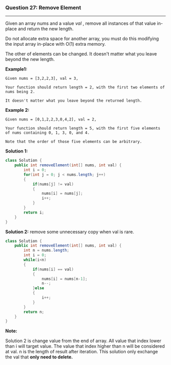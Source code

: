 ### Question 27: Remove Element
---
Given an array nums and a value *val* , remove all instances of that value in-place and return the new length.

Do not allocate extra space for another array, you must do this modifying the input array in-place with O(1) extra memory.

The other of elements can be changed. It doesn't matter what you leave beyond the new length.

**Example1:**

```
Given nums = [3,2,2,3], val = 3,

Your function should return length = 2, with the first two elements of nums being 2.

It doesn't matter what you leave beyond the returned length.
```

**Example 2:**

```
Given nums = [0,1,2,2,3,0,4,2], val = 2,

Your function should return length = 5, with the first five elements of nums containing 0, 1, 3, 0, and 4.

Note that the order of those five elements can be arbitrary.
```



**Solution 1:**

```java
class Solution {
    public int removeElement(int[] nums, int val) {
        int i = 0;
        for(int j = 0; j < nums.length; j++)
        {
            if(nums[j] != val)
            {
                nums[i] = nums[j];
                i++;
            }
        }
        return i;
    }
}
```

**Solution 2:** remove some unnecessary copy when val is rare.

```java
class Solution {
    public int removeElement(int[] nums, int val) {
        int n = nums.length;
        int i = 0;
        while(i<n)
        {
            if(nums[i] == val)
            {
                nums[i] = nums[n-1];
                n--;
            }else
            {
                i++;
            }
        }
        return n;
    }
}
```

**Note:**

Solution 2 is change value from the end of array. All value that index lower than i will target value. The value that index higher than n will be considered at val. n is the length of result after iteration. This solution only exchange the val that **only need to delete.**

